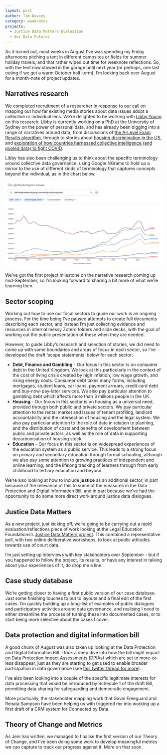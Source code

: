 ```yaml
---
layout: post
author: Tim Davies
category: weeknotes
projects:
  - Justice Data Matters Evaluation
  - Our Data Futures
---
```


As it turned out, most weeks in August I’ve was spending my Friday afternoons pitching a tent in different campsites or fields for summer holiday travels, and that rather wiped out time for weeknote reflections. So, with the tent now stowed in the garage until next year (or perhaps, one last outing if we get a warm October half-term), I’m looking back over August for a month-note of project updates.


## Narratives research

We completed recruitment of a researcher [in response to our call](http://connectedbydata.org/jobs/consultant-collective-frame-data-stories) on mapping out how far existing media stories about data issues adopt a collective or individual lens. We’re delighted to be working with [Libby Young](https://www.linkedin.com/in/libbyyoung) on this research. Libby is currently working on a PhD at the University of Sydney on the power of personal data, and has already been digging into a range of narratives around data, from discussions of [the A-Level Exam Results algorithm](https://www.bbc.co.uk/news/education-53787203), through to stories about [housing discrimination in the US](https://themarkup.org/locked-out/2021/11/09/federal-agency-recommends-changes-in-tenant-screening-citing-investigation-by-the-markup), and [exploration of how countries harnessed collective intelligence (and pooled data) to fight COVID](https://theconversation.com/pooling-societys-collective-intelligence-helped-fight-covid-it-must-help-fight-future-crises-too-162721).

Libby has also been challenging us to think about the specific terminology around collective data governance, using Google NGrams to hold up a mirror to the use of different kinds of terminology that captures concepts beyond the individual, as in the chart below. 


![Google NGRAMs viewer comparison for individual, relational, group, community, collective and public, showing public and group as the most used terms, and collective and relational as the least used.](/assets/blog/2022-09-02-ngrams-narrative.png "Google NGRAMs viewer image")


We’ve got the first project milestone on the narrative research coming up mid-September, so I’m looking forward to sharing a bit more of what we’re learning then. 


## Sector scoping

Working out how to use our focal sectors to guide our work is an ongoing process. For the time being I’ve paused attempts to create full documents describing each sector, and instead I’m just collecting evidence and resources in internal messy Zotero folders and slide decks, with the goal of working out the public presentation of these when they are needed. 

However, to guide Libby’s research and selection of stories, we did need to come up with some boundaries and areas of focus in each sector, so I’ve developed the draft ‘scope statements’ below for each sector:



* **Debt, Finance and Gambling** - Our focus in this sector is on consumer debt in the United Kingdom. We look at this particularly in the context of the cost of living crisis created by high inflation, low wage growth, and rising energy costs. Consumer debt takes many forms, including mortgages, student loans, car loans, payment arrears, credit card debt and buy-now-pay-later services. We also pay particular attention to gambling debt which affects more than 3 millions people in the UK. 
* **Housing** - Our focus in this sector is on housing as a universal need, provided through both public and private sectors. We pay particular attention to the rental market and issues of tenant profiling, landlord accountability and the intersection of housing and the legal system. We also pay particular attention to the role of data in relation to planning, and the distribution of costs and benefits of development between public and private actors, as well as the role of data in supporting decarbonisation of housing stock.
* **Education** - Our focus in this sector is on widespread experiences of the education system as a public service. This leads to a strong focus on primary and secondary education through formal schooling, although we also pay some attention to growing practices of independent and online learning, and the lifelong tracking of learners through from early childhood to tertiary education and beyond.

We’re also looking at how to include **justice** as an additional sector, in part because of the relevance of this to some of the measures in the Data Protection and Digital Information Bill, and in part because we’ve had the opportunity to do some more direct work around justice data dialogues. 


## Justice Data Matters

As a new project, just kicking off, we’re going to be carrying out a rapid evaluation/reflections piece of work looking at the Legal Education Foundations’s [Justice Data Matters project](https://research.thelegaleducationfoundation.org/wp-content/uploads/2022/07/Justice-Data-Matters-Report-Final-.pdf). This combined a representative poll, with two online deliberative workshops, to look at public attitudes towards use of court data. 

I’m just setting up interviews with key stakeholders over September - but if you happened to follow the project, its results, or have any interest in talking about your experiences of it, do drop me a line. 


## Case study database

We’re getting closer to having a first public version of our case database. Just some finishing touches to put to layouts and a final edit of the first cases. I’m quickly building up a long-list of examples of public dialogues and participatory activities around data governance, and realising I need to either streamline the process of turning these into documented cases, or to start being more selective about the cases I cover. 


## Data protection and digital information bill

A good chunk of August was also taken up looking at the Data Protection and Digital Information Bill. I took a deep dive into how the bill might impact on Data Protection Impact Assessments (DPIAs) which are set to more-or-less disappear, just as they are starting to get used to enable broader participation in data governance (see [this twitter thread for more](https://twitter.com/ConnectedByData/status/1560288999494795265)). 

I’ve also been looking into a couple of the specific legitimate interests for data processing that would be introduced by Schedule 1 of the draft Bill, permitting data sharing for safeguarding and democratic engagement. 

More practically, the stakeholder mapping work that Gavin Freeguard and Renata Sampson have been helping us with triggered me into working up a first draft of a CRM system for Connected by Data. 


## Theory of Change and Metrics

As Jeni has written, we managed to finalise the first version of our Theory of Change, and I’ve been doing some work to develop meaningful metrics we can capture to track our progress against it. More on that soon.
